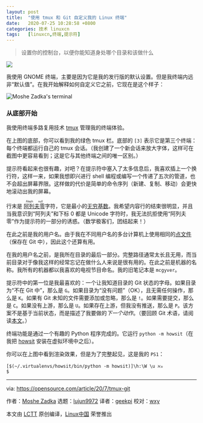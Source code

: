 ```yaml
---
layout: post
title:	"使用 tmux 和 Git 自定义我的 Linux 终端"
date:	2020-07-25 10:28:58 +0800 
categories:	技术 linuxcn 
tags:	[linuxcn,终端,提示符]
---
```




> 
> 设置你的控制台，以便你能知道身处哪个目录和该做什么
> 
> 
> 


![](/Asserts/Images//attachment/album/202007/25/102841u8u6ns4tp9z8bnha.jpg)


我使用 GNOME 终端，主要是因为它是我的发行版的默认设置。但是我终端内远非“默认值”。在我开始解释如何自定义它之前，它现在是这个样子：


![Moshe Zadka's terminal](/Asserts/Images//attachment/album/202007/25/102923ak3j6pqhmkfgfhpg.png "Moshe Zadka's terminal")


### 从底部开始


我使用终端多路复用技术 [tmux](https://opensource.com/article/20/1/tmux-console) 管理我的终端体验。


在上图的底部，你可以看到我的绿色 tmux 栏。底部的 `[3]` 表示它是第三个终端：每个终端都运行自己的 tmux 会话。（我创建了一个新会话来放大字体，这样可在截图中更容易看到；这是它与其他终端之间的唯一区别。）


提示符看起来也很有趣，对吧？在提示符中塞入了太多信息后，我喜欢插上一个换行符，这样一来，如果我想即兴进行 shell 编程或编写一个传递了五次的管道，也不会超出屏幕界限。这样做的代价是简单的命令序列（新建、复制、移动）会更快地滚动出我的屏幕。


行末是 <ruby> <a href="https://simple.wikipedia.org/wiki/Aleph_null">  阿列夫零 </a> <rt>  Aleph null </rt></ruby> 字符，它是最小的[无穷基数](https://gizmodo.com/a-brief-introduction-to-infinity-5809689)。我希望内容行的结束很明显，并且当我意识到“阿列夫”和下标 0 都是 Unicode 字符时，我无法抗拒使用“阿列夫零”作为提示符的一部分的诱惑。（数学极客们，团结起来！）


在此之前是我的用户名。由于我在不同用户名的多台计算机上使用相同的[点文件](https://opensource.com/article/19/3/move-your-dotfiles-version-control)（保存在 Git 中），因此这个还算有用。


在我的用户名之前，是我所在目录的最后一部分。完整路径通常太长且无用，而当前目录对于像我这样的经常忘记在做什么人来说是很有用的。在此之前是机器的名称。我所有的机器都以我喜欢的电视节目命名。我的旧笔记本是 `mcgyver`。


提示符中的第一位是我最喜欢的：一个让我知道目录的 Git 状态的字母。如果目录为“不在 Git 中”，那么是 `G`。如果目录为“没有问题”（OK），且无需任何操作，那么是 `K`。如果有 Git 未知的文件需要添加或忽略，那么是 `!`。如果需要提交，那么是 `C`。如果没有上游，那么是 `U`。如果存在上游，但我没有推送，那么是 `P`。该方案不是基于当前状态，而是描述了我要做的*下一个动作*。（要回顾 Git 术语，请阅读[本文](https://opensource.com/article/19/2/git-terminology)。）


终端功能是通过一个有趣的 Python 程序完成的。它运行 `python -m howsit`（在我把 [howsit](https://pypi.org/project/howsit/) 安装在虚拟环境中之后）。


你可以在上图中看到渲染效果，但是为了完整起见，这是我的 `PS1`：



```
[$(~/.virtualenvs/howsit/bin/python -m howsit)]\h:\W \u ℵ₀  
$

```



---


via: <https://opensource.com/article/20/7/tmux-git>


作者：[Moshe Zadka](https://opensource.com/users/moshez) 选题：[lujun9972](https://github.com/lujun9972) 译者：[geekpi](https://github.com/geekpi) 校对：[wxy](https://github.com/wxy)


本文由 [LCTT](https://github.com/LCTT/TranslateProject) 原创编译，[Linux中国](https://linux.cn/) 荣誉推出
